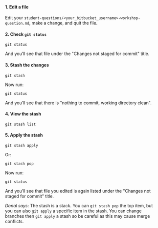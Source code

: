 
#### 1. Edit a file

Edit your `student-questions/<your_bitbucket_username>-workshop-question.md`, make
a change, and quit the file.

#### 2. Check `git status`
```
git status
```
And you'll see that file under the "Changes not staged for commit" title.

#### 3. Stash the changes
```
git stash
```

Now run:
```
git status
```
And you'll see that there is "nothing to commit, working directory clean".

#### 4. View the stash
```
git stash list
```

#### 5. Apply the stash
```
git stash apply
```
Or:
```
git stash pop
```

Now run:
```
git status
```
And you'll see that file you edited is again listed under the "Changes not
staged for commit" title.

*Donal says*: The stash is a stack. You can `git stash pop` the top item, but
you can also `git apply` a specific item in the stash. You can change branches
then `git apply` a stash so be careful as this may cause merge conflicts.
